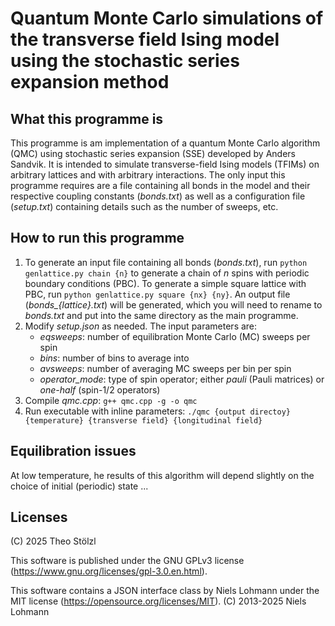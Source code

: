# Quantum Monte Carlo simulations of the transverse field Ising model using the stochastic series expansion method

## What this programme is

This programme is am implementation of a quantum Monte Carlo algorithm (QMC) using stochastic series expansion (SSE) developed by Anders Sandvik.
It is intended to simulate transverse-field Ising models (TFIMs) on arbitrary lattices and with arbitrary interactions. The only input this
programme requires are a file containing all bonds in the model and their respective coupling constants (*bonds.txt*) as well as a
configuration file (*setup.txt*) containing details such as the number of sweeps, etc.

## How to run this programme

1. To generate an input file containing all bonds (*bonds.txt*), run
	```python genlattice.py chain {n}```
	to generate a chain of *n* spins with periodic boundary conditions (PBC). To generate
	a simple square lattice with PBC, run
	```python genlattice.py square {nx} {ny}```.
	An output file (*bonds_{lattice}.txt*) will be generated, which you will need to rename to *bonds.txt*
	and put into the same directory as the main programme.
2. Modify *setup.json* as needed. The input parameters are:
	* *eqsweeps*: number of equilibration Monte Carlo (MC) sweeps per spin
	* *bins*: number of bins to average into
	* *avsweeps*: number of averaging MC sweeps per bin per spin
	* *operator_mode*: type of spin operator; either *pauli* (Pauli matrices) or *one-half* (spin-1/2 operators)
3. Compile *qmc.cpp*:
	```g++ qmc.cpp -g -o qmc```
4. Run executable with inline parameters:
	```./qmc {output directoy} {temperature} {transverse field} {longitudinal field}```

## Equilibration issues

At low temperature, he results of this algorithm will depend slightly on the choice of initial (periodic) state ...

## Licenses

(C) 2025 Theo Stölzl

This software is published under the GNU GPLv3 license
(https://www.gnu.org/licenses/gpl-3.0.en.html).

This software contains a JSON interface class by
Niels Lohmann under the MIT license (https://opensource.org/licenses/MIT).
(C) 2013-2025 Niels Lohmann